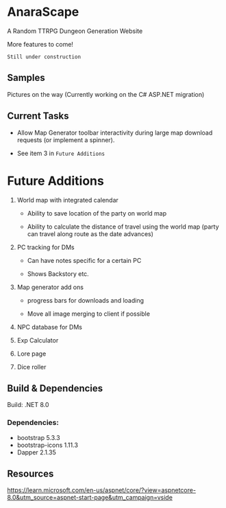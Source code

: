 # AnaraScape
A Random TTRPG Dungeon Generation Website

More features to come!

`Still under construction`

## Samples

Pictures on the way (Currently working on the C# ASP.NET migration)

## Current Tasks

- Allow Map Generator toolbar interactivity during large map download requests (or implement a spinner).

- See item 3 in `Future Additions`

# Future Additions

1. World map with integrated calendar

    - Ability to save location of the party on world map

    - Ability to calculate the distance of travel using the world map (party can travel along route as the date advances)

2. PC tracking for DMs

    - Can have notes specific for a certain PC

    - Shows Backstory etc.

3. Map generator add ons

    - progress bars for downloads and loading

    - Move all image merging to client if possible

4. NPC database for DMs

5. Exp Calculator

6. Lore page

7. Dice roller


## Build & Dependencies
 Build: .NET 8.0

### Dependencies:

 - bootstrap 5.3.3
 - bootstrap-icons 1.11.3
 - Dapper 2.1.35

## Resources 

https://learn.microsoft.com/en-us/aspnet/core/?view=aspnetcore-8.0&utm_source=aspnet-start-page&utm_campaign=vside